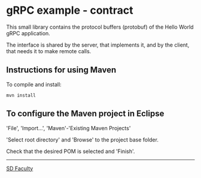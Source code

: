 # gRPC example - contract

This small library contains the protocol buffers (protobuf) of the
Hello World gRPC application.

The interface is shared by the server, that implements it, and
by the client, that needs it to make remote calls.


## Instructions for using Maven

To compile and install:

```
mvn install
```



## To configure the Maven project in Eclipse

'File', 'Import...', 'Maven'-'Existing Maven Projects'

'Select root directory' and 'Browse' to the project base folder.

Check that the desired POM is selected and 'Finish'.


----

[SD Faculty](mailto:leic-sod@disciplinas.tecnico.ulisboa.pt)
